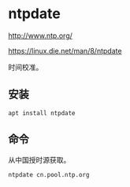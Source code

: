 # ntpdate

<http://www.ntp.org/>

<https://linux.die.net/man/8/ntpdate>

时间校准。

## 安装

```
apt install ntpdate
```

## 命令

从中国授时源获取。

```
ntpdate cn.pool.ntp.org
```
